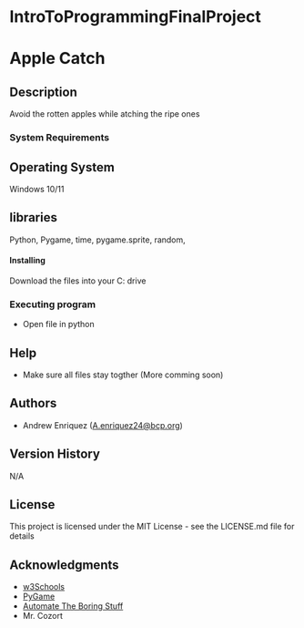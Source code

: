 # IntroToProgrammingFinalProject
# Apple Catch

## Description

Avoid the rotten apples while atching the ripe ones

### System Requirements
## Operating System
Windows 10/11

## libraries
Python, Pygame, time, pygame.sprite, random, 

#### Installing

Download the files into your C: drive

### Executing program

* Open file in python 

## Help

* Make sure all files stay togther
(More comming soon)

## Authors

* Andrew Enriquez (A.enriquez24@bcp.org)

## Version History

N/A

## License

This project is licensed under the MIT License - see the LICENSE.md file for details

## Acknowledgments

* [w3Schools](https://www.w3schools.com/python/default.asp)
* [PyGame](https://www.pygame.org/docs/)
* [Automate The Boring Stuff](https://automatetheboringstuff.com/)
* Mr. Cozort
